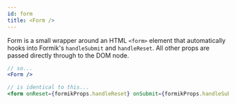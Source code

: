 ```yaml
---
id: form
title: <Form />
---
```


Form is a small wrapper around an HTML `<form>` element that automatically hooks into Formik's `handleSubmit` and `handleReset`. All other props are passed directly through to the DOM node.

```jsx
// so...
<Form />

// is identical to this...
<form onReset={formikProps.handleReset} onSubmit={formikProps.handleSubmit} {...props} />
```
